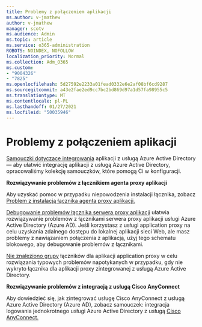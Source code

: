 ```yaml
---
title: Problemy z połączeniem aplikacji
ms.author: v-jmathew
author: v-jmathew
manager: scotv
ms.audience: Admin
ms.topic: article
ms.service: o365-administration
ROBOTS: NOINDEX, NOFOLLOW
localization_priority: Normal
ms.collection: Adm_O365
ms.custom:
- "9004326"
- "7825"
ms.openlocfilehash: 5d27592e2233a01fead0332e6e2af08bf6cd9287
ms.sourcegitcommit: a43e2fae2ed9cc7bc2bd869d97a1d57fa98955c5
ms.translationtype: MT
ms.contentlocale: pl-PL
ms.lasthandoff: 01/27/2021
ms.locfileid: "50035946"
---
```

# <a name="application-connection-issues"></a>Problemy z połączeniem aplikacji

[Samouczki dotyczące integrowania](https://docs.microsoft.com/azure/active-directory/saas-apps/tutorial-list) aplikacji z usługą Azure Active Directory — aby ułatwić integrację aplikacji z usługą Azure Active Directory, opracowaliśmy kolekcję samouczków, które pomogą Ci w konfiguracji.

**Rozwiązywanie problemów z łącznikiem agenta proxy aplikacji**

Aby uzyskać pomoc w przypadku niepowodzenia instalacji łącznika, zobacz [Problem z instalacją łącznika agenta proxy aplikacji.](https://docs.microsoft.com/azure/active-directory/manage-apps/application-proxy-connector-installation-problem)

[Debugowanie problemów łącznika serwera proxy aplikacji](https://docs.microsoft.com/azure/active-directory/manage-apps/application-proxy-debug-connectors) ułatwia rozwiązywanie problemów z łącznikami serwera proxy aplikacji usługi Azure Active Directory (Azure AD). Jeśli korzystasz z usługi application proxy na celu uzyskania zdalnego dostępu do lokalnej aplikacji sieci Web, ale masz problemy z nawiązaniem połączenia z aplikacją, użyj tego schematu blokowego, aby debugowanie problemów z łącznikami.

[Nie znaleziono grupy](https://docs.microsoft.com/azure/active-directory/manage-apps/application-proxy-connectivity-no-working-connector) łączników dla aplikacji application proxy w celu rozwiązania typowych problemów napotykanych w przypadku, gdy nie wykryto łącznika dla aplikacji proxy zintegrowanej z usługą Azure Active Directory.

**Rozwiązywanie problemów z integracją z usługą Cisco AnyConnect**

Aby dowiedzieć się, jak zintegrować usługę Cisco AnyConnect z usługą Azure Active Directory (Azure AD), zobacz samouczek: integracja logowania jednokrotnego usługi Azure Active Directory z usługą [Cisco AnyConnect.](https://docs.microsoft.com/azure/active-directory/saas-apps/cisco-anyconnect)
